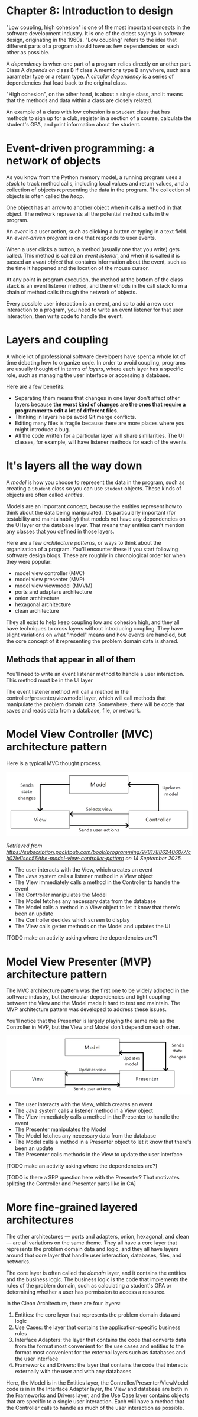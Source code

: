 # Chapter 8: Introduction to design

"Low coupling, high cohesion" is one of the most important concepts in the software development industry. It is one of the oldest sayings in software design, originating in the 1960s. "Low coupling" refers to the idea that different parts of a program should have as few dependencies on each other as possible.

A _dependency_ is when one part of a program relies directly on another part. Class A _depends on_ class B if class A mentions type B anywhere, such as a parameter type or a return type. A _circular dependency_ is a series of dependencies that lead back to the original class.

"High cohesion", on the other hand, is about a single class, and it means that the methods and data within a class are closely related.

An example of a class with low cohesion is a `Student` class that has methods to sign up for a club, register in a section of a course, calculate the student's GPA, and print information about the student.

# Event-driven programming: a network of objects

As you know from the Python memory model, a running program uses a _stack_ to track method calls, including local values and return values, and a collection of objects representing the data in the program. The collection of objects is often called the _heap_.

One object has an arrow to another object when it calls a method in that object. The network represents all the potential method calls in the program.

An _event_ is a user action, such as clicking a button or typing in a text field. An _event-driven program_ is one that responds to user events.

When a user clicks a button, a method (usually one that you write) gets called. This method is called an _event listener_, and when it is called it is passed an _event object_ that contains information about the event, such as the time it happened and the location of the mouse cursor.

At any point in program execution, the method at the bottom of the class stack is an event listener method, and the methods in the call stack form a chain of method calls through the network of objects.

Every possible user interaction is an event, and so to add a new user interaction to a program, you need to write an event listener for that user interaction, then write code to handle the event.

# Layers and coupling

A whole lot of professional software developers have spent a whole lot of time debating how to organize code. In order to avoid coupling, programs are usually thought of in terms of _layers_, where each layer has a specific role, such as managing the user interface or accessing a database.

Here are a few benefits:

* Separating them means that changes in one layer don't affect other layers because **the worst kind of changes are the ones that require a programmer to edit a lot of different files**.
* Thinking in layers helps avoid Git merge conflicts.
* Editing many files is fragile because there are more places where you might introduce a bug.
* All the code written for a particular layer will share similarities. The UI classes, for example, will have listener methods for each of the events.

# It's layers all the way down

A _model_ is how you choose to represent the data in the program, such as creating a `Student` class so you can use `Student` objects. These kinds of objects are often called _entities_.

Models are an important concept, because the entities represent how to think about the data being manipulated. It's particularly important (for testability and maintainability) that models not have any dependencies on the UI layer or the database layer. That means they entities can't mention any classes that you defined in those layers.

Here are a few _architecture patterns_, or ways to think about the organization of a program. You'll encounter these if you start following software design blogs. These are roughly in chronological order for when they were popular:

* model view controller (MVC)
* model view presenter (MVP)
* model view viewmodel (MVVM)
* ports and adapters architecture
* onion architecture
* hexagonal architecture
* clean architecture

They all exist to help keep coupling low and cohesion high, and they all have techniques to cross layers without introducing coupling. They have slight variations on what "model" means and how events are handled, but the core concept of it representing the problem domain data is shared.

## Methods that appear in all of them

You'll need to write an event listener method to handle a user interaction. This method must be in the UI layer

The event listener method will call a method in the controller/presenter/viewmodel layer, which will call methods that manipulate the problem domain data. Somewhere, there will be code that saves and reads data from a database, file, or network. 

# Model View Controller (MVC) architecture pattern

Here is a typical MVC thought process. 

![Model View Controller information flow](images%2FMVCPackt.png)

_Retrieved from https://subscription.packtpub.com/book/programming/9781788624060/7/ch07lvl1sec56/the-model-view-controller-pattern on 14 September 2025._

* The user interacts with the View, which creates an event
* The Java system calls a listener method in a View object
* The View immediately calls a method in the Controller to handle the event
* The Controller manipulates the Model
* The Model fetches any necessary data from the database
* The Model calls a method in a View object to let it know that there's been an update
* The Controller decides which screen to display
* The View calls getter methods on the Model and updates the UI

[TODO make an activity asking where the dependencies are?]

# Model View Presenter (MVP) architecture pattern

The MVC architecture pattern was the first one to be widely adopted in the software industry, but the circular dependencies and tight coupling between the View and the Model made it hard to test and maintain. The MVP architecture pattern was developed to address these issues.

You'll notice that the Presenter is largely playing the same role as the Controller in MVP, but the View and Model don't depend on each other.

![MVP.png](images%2FMVP.png)

* The user interacts with the View, which creates an event
* The Java system calls a listener method in a View object
* The View immediately calls a method in the Presenter to handle the event
* The Presenter manipulates the Model
* The Model fetches any necessary data from the database
* The Model calls a method in a Presenter object to let it know that there's been an update
* The Presenter calls methods in the View to update the user interface 

[TODO make an activity asking where the dependencies are?]

[TODO is there a SRP question here with the Presenter? That motivates splitting the Controller and Presenter parts like in CA]

# More fine-grained layered architectures

The other architectures — ports and adapters, onion, hexagonal, and clean — are all variations on the same theme. They all have a core layer that represents the problem domain data and logic, and they all have layers around that core layer that handle user interaction, databases, files, and networks.

The core layer is often called the _domain_ layer, and it contains the entities and the business logic. The business logic is the code that implements the rules of the problem domain, such as calculating a student's GPA or determining whether a user has permission to access a resource.

In the Clean Architecture, there are four layers:

1. Entities: the core layer that represents the problem domain data and logic
2. Use Cases: the layer that contains the application-specific business rules
3. Interface Adapters: the layer that contains the code that converts data from the format most convenient for the use cases and entities to the format most convenient for the external layers such as databases and the user interface
4. Frameworks and Drivers: the layer that contains the code that interacts externally with the user and with any databases

Here, the Model is in the Entities layer, the Controller/Presenter/ViewModel code is in in the Interface Adapter layer, the View and database are both in the Frameworks and Drivers layer, and the Use Case layer contains objects that are specific to a single user interaction. Each will have a method that the Controller calls to handle as much of the user interaction as possible.

